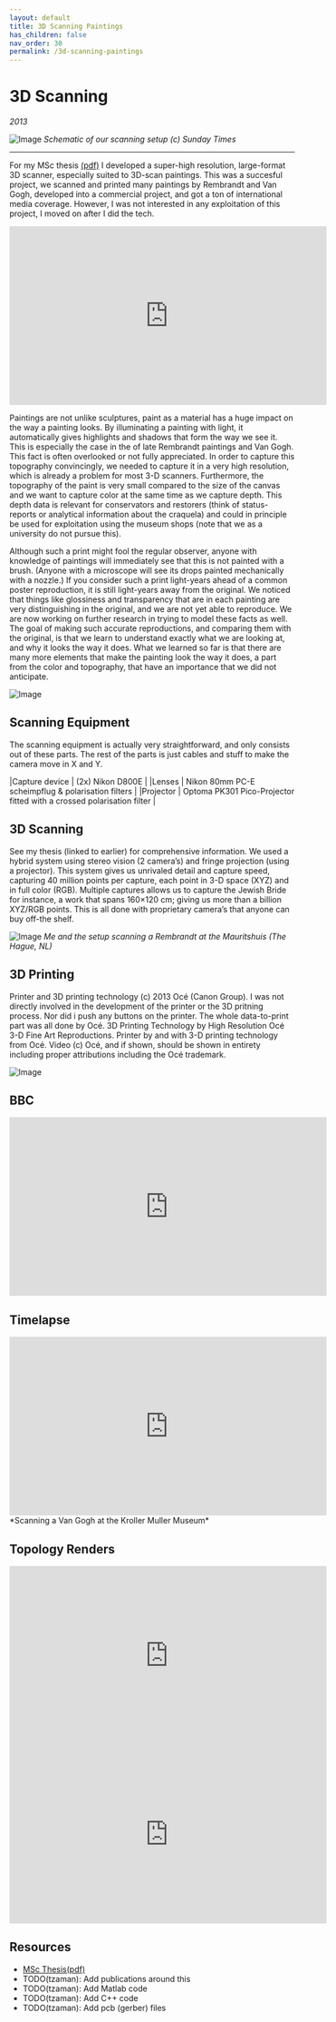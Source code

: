 ```yaml
---
layout: default
title: 3D Scanning Paintings
has_children: false
nav_order: 30
permalink: /3d-scanning-paintings
---
```


# 3D Scanning

*2013*<br />

![Image](docs/3d-scanning/3d-scanning-schematic-sunday-times.jpg)
*Schematic of our scanning setup (c) Sunday Times*

-----

For my MSc thesis [(pdf)](https://repository.tudelft.nl/islandora/object/uuid:bd71a192-eaa8-4f90-8778-b18f86cac79c)
I developed a super-high resolution, large-format 3D scanner, especially suited to 3D-scan paintings.
This was a succesful project, we scanned and printed many paintings by Rembrandt and Van Gogh,
developed into a commercial project, and got a ton of international media coverage. However, I was
not interested in any exploitation of this project, I moved on after I did the tech.

<iframe width="560" height="315" src="https://www.youtube.com/embed/EXRt64HEBrk" frameborder="0" allow="accelerometer; autoplay; encrypted-media; gyroscope; picture-in-picture" allowfullscreen></iframe>

Paintings are not unlike sculptures, paint as a material has a huge impact on the way a painting looks. By illuminating a painting with light, it automatically gives highlights and shadows that form the way we see it. This is especially the case in the of late Rembrandt paintings and Van Gogh. This fact is often overlooked or not fully appreciated. In order to capture this topography convincingly, we needed to capture it in a very high resolution, which is already a problem for most 3-D scanners. Furthermore, the topography of the paint is very small compared to the size of the canvas and we want to capture color at the same time as we capture depth. This depth data is relevant for conservators and restorers (think of status-reports or analytical information about the craquela) and could in principle be used for exploitation using the museum shops (note that we as a university do not pursue this).

Although such a print might fool the regular observer, anyone with knowledge of paintings will immediately see that this is not painted with a brush. (Anyone with a microscope will see its drops painted mechanically with a nozzle.) If you consider such a print light-years ahead of a common poster reproduction, it is still light-years away from the original. We noticed that things like glossiness and transparency that are in each painting are very distinguishing in the original, and we are not yet able to reproduce. We are now working on further research in trying to model these facts as well. The goal of making such accurate reproductions, and comparing them with the original, is that we learn to understand exactly what we are looking at, and why it looks the way it does. What we learned so far is that there are many more elements that make the painting look the way it does, a part from the color and topography, that have an importance that we did not anticipate.

![Image](docs/3d-scanning/3d-scanning-drawing-tedxdelft-djvdt.png)

## Scanning Equipment
The scanning equipment is actually very straightforward, and only consists out of these parts. The rest of the parts is just cables and stuff to make the camera move in X and Y.

|Capture device | (2x) Nikon D800E   |
|Lenses         | Nikon 80mm PC-E scheimpflug & polarisation filters      |
|Projector      | Optoma PK301 Pico-Projector fitted with a crossed polarisation filter |

## 3D Scanning

See my thesis (linked to earlier) for comprehensive information. We used a hybrid system using stereo vision (2 camera’s) and fringe projection (using a projector). This system gives us unrivaled detail and capture speed, capturing 40 million points per capture, each point in 3-D space (XYZ) and in full color (RGB). Multiple captures allows us to capture the Jewish Bride for instance, a work that spans 160×120 cm; giving us more than a billion XYZ/RGB points. This is all done with proprietary camera’s that anyone can buy off-the shelf. 

![Image](docs/3d-scanning/3d-scan-setup-rembrandt2.jpg)
*Me and the setup scanning a Rembrandt at the Mauritshuis (The Hague, NL)*

## 3D Printing

Printer and 3D printing technology (c) 2013 Océ (Canon Group). I was not directly involved in the development of the printer or the 3D pritning process. Nor did i push any buttons on the printer. The whole data-to-print part was all done by Océ. 3D Printing Technology by High Resolution Océ 3-D Fine Art Reproductions. Printer by and with 3-D printing technology from Océ. Video (c) Océ, and if shown, should be shown in entirety including proper attributions including the Océ trademark. 

![Image](docs/3d-scanning/3d-painting-TEDxDelft-2013.jpg)

## BBC

<iframe width="560" height="315" src="https://www.youtube.com/embed/er5N1Zv3oac" frameborder="0" allow="accelerometer; autoplay; encrypted-media; gyroscope; picture-in-picture" allowfullscreen></iframe>

## Timelapse

<iframe width="560" height="315" src="https://www.youtube.com/embed/EK-XtJopV_s" frameborder="0" allow="accelerometer; autoplay; encrypted-media; gyroscope; picture-in-picture" allowfullscreen></iframe>
*Scanning a Van Gogh at the Kroller Muller Museum*

## Topology Renders

<iframe width="560" height="315" src="https://www.youtube.com/embed/nDmgI4tMXto" frameborder="0" allow="accelerometer; autoplay; encrypted-media; gyroscope; picture-in-picture" allowfullscreen></iframe>

<iframe width="560" height="315" src="https://www.youtube.com/embed/owSUQ3rB-MA" frameborder="0" allow="accelerometer; autoplay; encrypted-media; gyroscope; picture-in-picture" allowfullscreen></iframe>

## Resources

* [MSc Thesis(pdf)](https://repository.tudelft.nl/islandora/object/uuid:bd71a192-eaa8-4f90-8778-b18f86cac79c)
* TODO(tzaman): Add publications around this
* TODO(tzaman): Add Matlab code
* TODO(tzaman): Add C++ code
* TODO(tzaman): Add pcb (gerber) files


